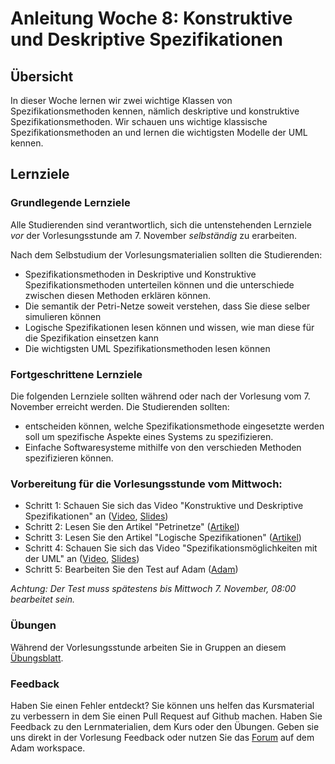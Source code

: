 # Anleitung Woche 8: Konstruktive und Deskriptive Spezifikationen

## Übersicht
In dieser Woche lernen wir zwei wichtige Klassen von Spezifikationsmethoden kennen, nämlich deskriptive und konstruktive Spezifikationsmethoden. 
Wir schauen uns wichtige klassische Spezifikationsmethoden an und lernen die wichtigsten Modelle der UML kennen.


## Lernziele

### Grundlegende Lernziele

Alle Studierenden sind verantwortlich, sich die untenstehenden Lernziele *vor* der Vorlesungsstunde am 7. November *selbständig* zu erarbeiten.

Nach dem Selbstudium der Vorlesungsmaterialien sollten die Studierenden:
- Spezifikationsmethoden in Deskriptive und Konstruktive Spezifikationsmethoden unterteilen können und die unterschiede zwischen diesen Methoden erklären können.
- Die semantik der Petri-Netze soweit verstehen, dass Sie diese selber simulieren können
- Logische Spezifikationen lesen können und wissen, wie man diese für die Spezifikation einsetzen kann
- Die wichtigsten UML Spezifikationsmethoden lesen können

### Fortgeschrittene Lernziele
Die folgenden Lernziele sollten während oder nach der Vorlesung vom 7. November erreicht werden. Die Studierenden sollten:
- entscheiden können, welche Spezifikationsmethode eingesetzte werden soll um spezifische Aspekte eines Systems zu spezifizieren.
- Einfache Softwaresysteme mithilfe von den verschieden Methoden spezifizieren können.


### Vorbereitung für die Vorlesungsstunde vom Mittwoch:

* Schritt 1: Schauen Sie sich das Video "Konstruktive und Deskriptive Spezifikationen" an  ([Video](https://drive.switch.ch/index.php/s/gGMih5zZc7V9gzA), [Slides](./slides/constructive-descriptive-specs.html))
* Schritt 2: Lesen Sie den Artikel "Petrinetze"  ([Artikel](./articles/petrinets.html))
* Schritt 3: Lesen Sie den Artikel "Logische Spezifikationen" ([Artikel](./articles/logic.html))
* Schritt 4: Schauen Sie sich das Video "Spezifikationsmöglichkeiten mit der UML" an ([Video](../../slides/images/construction.jpg), [Slides](./slides/uml.html)) 
* Schritt 5: Bearbeiten Sie den Test auf Adam ([Adam](https://adam.unibas.ch/goto_adam_tst_736508.html))

*Achtung: Der Test muss spätestens bis Mittwoch 7. November, 08:00 bearbeitet sein.*
  

### Übungen
Während der Vorlesungsstunde arbeiten Sie in Gruppen an diesem [Übungsblatt](../project/week8/exercises.html). 

### Feedback

Haben Sie einen Fehler entdeckt? Sie können uns helfen das Kursmaterial zu verbessern in dem Sie einen Pull Request auf Github machen. 
Haben Sie Feedback zu den Lernmaterialien, dem Kurs oder den Übungen. Geben sie uns direkt in der Vorlesung Feedback oder nutzen Sie das [Forum](https://adam.unibas.ch/goto_adam_frm_700919.html) auf dem Adam workspace.
